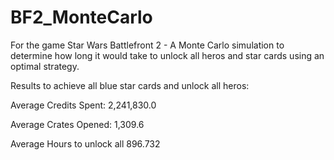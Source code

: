 # BF2_MonteCarlo
For the game Star Wars Battlefront 2 - A Monte Carlo simulation to determine how long it would take to unlock all heros and star cards using an optimal strategy. 

Results to achieve all blue star cards and unlock all heros:

Average Credits Spent: 2,241,830.0 

Average Crates Opened: 1,309.6 

Average Hours to unlock all 896.732 
